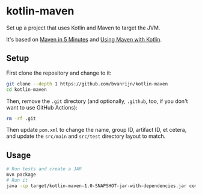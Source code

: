 # kotlin-maven

Set up a project that uses Kotlin and Maven to target the JVM.

It's based on [Maven in 5 Minutes](https://maven.apache.org/guides/getting-started/maven-in-five-minutes.html) and
[Using Maven with Kotlin](https://kotlinlang.org/docs/reference/using-maven.html).

## Setup

First clone the repository and change to it:

```bash
git clone --depth 1 https://github.com/bvanrijn/kotlin-maven
cd kotlin-maven
```

Then, remove the `.git` directory (and optionally, `.github`, too, if you don't want to use GitHub Actions):

```bash
rm -rf .git
```

Then update `pom.xml` to change the name, group ID, artifact ID, et cetera, and update the `src/main` and `src/test`
directory layout to match.

## Usage

```bash
# Run tests and create a JAR
mvn package
# Run it
java -cp target/kotlin-maven-1.0-SNAPSHOT-jar-with-dependencies.jar com.mycompany.app.App
```